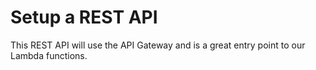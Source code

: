 # Setup a REST API

This REST API will use the API Gateway and is a great entry point to our Lambda functions.
